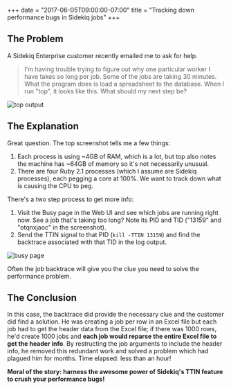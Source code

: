 +++
date = "2017-06-05T09:00:00-07:00"
title = "Tracking down performance bugs in Sidekiq jobs"
+++

## The Problem

A Sidekiq Enterprise customer recently emailed me to ask for help.

> I'm having trouble trying to figure out why one particular worker I have takes so long per job. Some of the jobs are taking 30 minutes. What the program does is load a spreadsheet to the database. When I run "top", it looks like this.  What should my next step be?

![top output](//www.mikeperham.com/images/debugging-top.jpg)

## The Explanation

Great question.  The top screenshot tells me a few things:

1. Each process is using ~4GB of RAM, which is a lot, but top also notes
   the machine has ~64GB of memory so it's not necessarily unusual.
2. There are four Ruby 2.1 processes (which I assume are Sidekiq
   processes), each pegging a core at 100%.  We want to track down what
   is causing the CPU to peg.

There's a two step process to get more info:

1. Visit the Busy page in the Web UI and see which jobs are running right now.
  See a job that's taking too long?  Note its PID and TID ("13159" and "otqnxjaoc" in the screenshot).
2. Send the TTIN signal to that PID (`kill -TTIN 13159`) and find the backtrace associated with that TID in the log output.

![busy page](//www.mikeperham.com/images/debugging-busy.png)

Often the job backtrace will give you the clue you need to solve the performance problem.

## The Conclusion

In this case, the backtrace did provide the necessary clue and the customer did find a solution.
He was creating a job per row in an Excel file but each job had to get the header data from
the Excel file; if there was 1000 rows, he'd create 1000 jobs and **each job would reparse the entire Excel file to get the header info**.
By restructing the job arguments to include the header info, he removed this redundant work and solved
a problem which had plagued him for months.  Time elapsed: less than an hour!

**Moral of the story: harness the awesome power of Sidekiq's TTIN feature to crush your performance bugs!**
